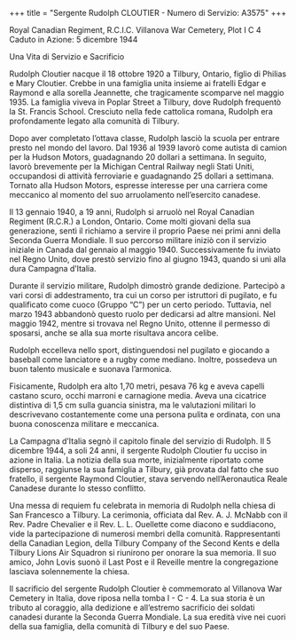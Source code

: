 +++
title = "Sergente Rudolph CLOUTIER - Numero di Servizio: A3575"
+++

Royal Canadian Regiment, R.C.I.C.
Villanova War Cemetery, Plot I C 4
Caduto in Azione: 5 dicembre 1944

Una Vita di Servizio e Sacrificio

Rudolph Cloutier nacque il 18 ottobre 1920 a Tilbury, Ontario, figlio di Philias e Mary Cloutier. Crebbe in una famiglia unita insieme ai fratelli Edgar e Raymond e alla sorella Jeannette, che tragicamente scomparve nel maggio 1935. La famiglia viveva in Poplar Street a Tilbury, dove Rudolph frequentò la St. Francis School. Cresciuto nella fede cattolica romana, Rudolph era profondamente legato alla comunità di Tilbury.

Dopo aver completato l’ottava classe, Rudolph lasciò la scuola per entrare presto nel mondo del lavoro. Dal 1936 al 1939 lavorò come autista di camion per la Hudson Motors, guadagnando 20 dollari a settimana. In seguito, lavorò brevemente per la Michigan Central Railway negli Stati Uniti, occupandosi di attività ferroviarie e guadagnando 25 dollari a settimana. Tornato alla Hudson Motors, espresse interesse per una carriera come meccanico al momento del suo arruolamento nell’esercito canadese.

Il 13 gennaio 1940, a 19 anni, Rudolph si arruolò nel Royal Canadian Regiment (R.C.R.) a London, Ontario. Come molti giovani della sua generazione, sentì il richiamo a servire il proprio Paese nei primi anni della Seconda Guerra Mondiale. Il suo percorso militare iniziò con il servizio iniziale in Canada dal gennaio al maggio 1940. Successivamente fu inviato nel Regno Unito, dove prestò servizio fino al giugno 1943, quando si unì alla dura Campagna d’Italia.

Durante il servizio militare, Rudolph dimostrò grande dedizione. Partecipò a vari corsi di addestramento, tra cui un corso per istruttori di pugilato, e fu qualificato come cuoco (Gruppo “C”) per un certo periodo. Tuttavia, nel marzo 1943 abbandonò questo ruolo per dedicarsi ad altre mansioni. Nel maggio 1942, mentre si trovava nel Regno Unito, ottenne il permesso di sposarsi, anche se alla sua morte risultava ancora celibe.

Rudolph eccelleva nello sport, distinguendosi nel pugilato e giocando a baseball come lanciatore e a rugby come mediano. Inoltre, possedeva un buon talento musicale e suonava l’armonica.

Fisicamente, Rudolph era alto 1,70 metri, pesava 76 kg e aveva capelli castano scuro, occhi marroni e carnagione media. Aveva una cicatrice distintiva di 1,5 cm sulla guancia sinistra, ma le valutazioni militari lo descrivevano costantemente come una persona pulita e ordinata, con una buona conoscenza militare e meccanica.

La Campagna d’Italia segnò il capitolo finale del servizio di Rudolph.
Il 5 dicembre 1944, a soli 24 anni, il sergente Rudolph Cloutier fu ucciso in azione in Italia. La notizia della sua morte, inizialmente riportato come disperso, raggiunse la sua famiglia a Tilbury, già provata dal fatto che suo fratello, il sergente Raymond Cloutier, stava servendo nell’Aeronautica Reale Canadese durante lo stesso conflitto.

Una messa di requiem fu celebrata in memoria di Rudolph nella chiesa di San Francesco a Tilbury. La cerimonia, officiata dal Rev. A. J. McNabb con il Rev. Padre Chevalier e il Rev. L. L. Ouellette come diacono e suddiacono, vide la partecipazione di numerosi membri della comunità. Rappresentanti della Canadian Legion, della Tilbury Company of the Second Kents e della Tilbury Lions Air Squadron si riunirono per onorare la sua memoria. Il suo amico, John Lovis suonò il Last Post e il Reveille mentre la congregazione lasciava solennemente la chiesa.

Il sacrificio del sergente Rudolph Cloutier è commemorato al Villanova War Cemetery in Italia, dove riposa nella tomba I - C - 4.
La sua storia è un tributo al coraggio, alla dedizione e all’estremo sacrificio dei soldati canadesi durante la Seconda Guerra Mondiale.
La sua eredità vive nei cuori della sua famiglia, della comunità di Tilbury e del suo Paese.
